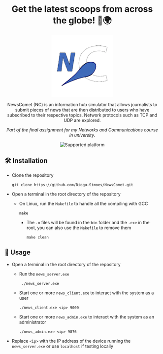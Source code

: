 <h1 align="center">
  Get the latest scoops from across the globe! 📰🌍
</h1>

<p align="center">
  <picture>
    <img src="res/logo.png" alt="NewsComet logo" width="200px">
  </picture>
</p>

<p align="center">
  NewsComet (NC) is an information hub simulator that allows journalists to submit pieces of news that are then distributed to users who have subscribed to their respective     topics. Network protocols such as TCP and UDP are explored.
</p>
<p align="center">
  <i>Part of the final assignment for my Networks and Communications course in university.</i>
</p>

<p align="center">
  <picture>
    <img src="https://img.shields.io/badge/platform-linux-blue" alt="Supported platform">
  </picture>
</p>

<h2>
🛠️ Installation
</h2>

* Clone the repository
  ```
  git clone https://github.com/Diogu-Simoes/NewsComet.git
  ```

* Open a terminal in the root directory of the repository

  * On Linux, run the `Makefile` to handle all the compiling with GCC
    ```
    make
    ```
  
    * The `.o` files will be found in the `bin` folder and the `.exe` in the root, you can also use the `Makefile` to remove them
      <br>
      
      ```
      make clean
      ```
  
<h2>
🚩 Usage
</h2>

* Open a terminal in the root directory of the repository

  * Run the `news_server.exe`
    ```
     ./news_server.exe
    ```

  * Start one or more `news_client.exe` to interact with the system as a user
    ```
    ./news_client.exe <ip> 9000
    ```

  * Start one or more `news_admin.exe` to interact with the system as an administrator
    ```
    ./news_admin.exe <ip> 9876
    ```

* Replace `<ip>` with the IP address of the device running the `news_server.exe` or use `localhost` if testing locally


